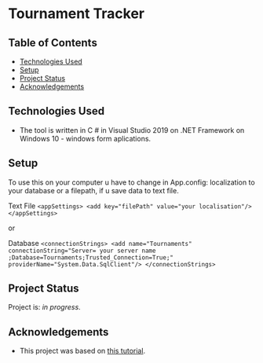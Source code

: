 # Tournament Tracker
> 
> 

## Table of Contents
* [Technologies Used](#technologies-used)
* [Setup](#setup)
* [Project Status](#project-status)
* [Acknowledgements](#acknowledgements)


## Technologies Used
- The tool is written in C # in Visual Studio 2019 on .NET Framework on Windows 10 - windows form aplications.

## Setup
To use this on your computer u have to change in App.config: localization to your database or a filepath, if u save data to text file.

Text File
` <appSettings>
    <add key="filePath" value="your localisation"/>
  </appSettings> `
  
  
  or
  
 Database
 ` <connectionStrings>
    <add name="Tournaments" connectionString="Server= your server name ;Database=Tournaments;Trusted_Connection=True;" providerName="System.Data.SqlClient"/>
  </connectionStrings> `
  

## Project Status
Project is: _in progress_. 

## Acknowledgements
- This project was based on [this tutorial](https://www.youtube.com/watch?v=wfWxdh-_k_4).
